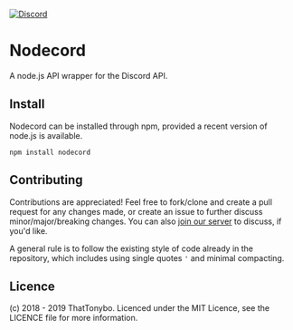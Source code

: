 [![Discord](https://discordapp.com/api/guilds/503134449060544513/embed.png?style=shield)](https://discord.gg/BUGV4Er)  
# Nodecord
A node.js API wrapper for the Discord API.

## Install
Nodecord can be installed through npm, provided a recent version of node.js is available.
```
npm install nodecord
```

## Contributing
Contributions are appreciated! Feel free to fork/clone and create a pull request for any changes made, or create an issue to further discuss minor/major/breaking changes. You can also [join our server](https://discord.gg/BUGV4Er) to discuss, if you'd like.  

A general rule is to follow the existing style of code already in the repository, which includes using single quotes `'` and minimal compacting.

## Licence
(c) 2018 - 2019 ThatTonybo. Licenced under the MIT Licence, see the LICENCE file for more information.
